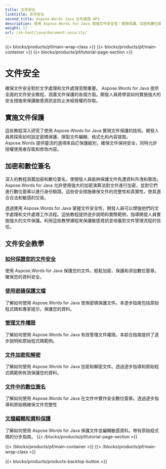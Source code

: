 ```yaml
---
title: 文件安全
linktitle: 文件安全
second_title: Aspose.Words Java 文件處理 API
description: 使用 Aspose.Words for Java 增強文件安全性！實施保護、加密和數位簽章以實現強大的資料保護。
weight: 17
url: /zh-hant/java/document-security/
---
```


{{< blocks/products/pf/main-wrap-class >}}
{{< blocks/products/pf/main-container >}}
{{< blocks/products/pf/tutorial-page-section >}}

# 文件安全


確保文件安全對於文字處理和文件處理至關重要。 Aspose.Words for Java 提供全面的文件安全教程，涵蓋文件保護的各個方面。開發人員將學習如何實施強大的安全措施來保護敏感資訊並防止未經授權的存取。

## 實施文件保護

這些教程深入研究了使用 Aspose.Words for Java 實現文件保護的技術。開發人員將探索如何設定密碼保護、限製文件編輯、格式化和內容提取。 Aspose.Words 提供靈活的選項來自訂保護級別，確保文件保持安全，同時允許授權使用者存取和修改內容。

## 加密和數位簽名

深入的教程涵蓋加密和數位簽名，使開發人員能夠保護文件免遭資料外洩和篡改。 Aspose.Words for Java 允許使用強大的加密演算法對文件進行加密，並對它們進行數位簽章以進行身份驗證。這些安全措施確保文件的完整性和真實性，使其適合合法和敏感的交易。

透過使用 Aspose.Words for Java 掌握文件安全性，開發人員可以增強他們的文字處理和文件處理工作流程。這些教程提供逐步說明和實際範例，指導開發人員實施強大的文件保護。利用這些教學課程來保護敏感資訊並培養對文件管理流程的信任。

## 文件安全教學
### [如何保證您的文件安全](./keep-documents-safe-secure/)
使用 Aspose.Words for Java 保護您的文件。輕鬆加密、保護和添加數位簽章。確保您的資料安全。
### [使用密碼保護文檔](./securing-documents-passwords/)
了解如何使用 Aspose.Words for Java 使用密碼保護文件。本逐步指南包括原始程式碼和專家提示。保護您的資料。
### [管理文件權限](./managing-document-permissions/)
了解如何使用 Aspose.Words for Java 有效管理文件權限。本綜合指南提供了逐步說明和原始程式碼範例。
### [文件加密和解密](./document-encryption-decryption/)
了解如何使用 Aspose.Words for Java 加密和解密文件。透過逐步指導和原始程式碼範例有效保護您的資料。
### [文件中的數位簽名](./digital-signatures-in-documents/)
了解如何使用 Aspose.Words for Java 在文件中實作安全數位簽章。透過逐步指導和原始碼確保文件完整性
### [文檔編輯和資料保護](./document-redaction-data-protection/)
了解如何使用 Aspose.Words for Java 保護文件並編輯敏感資料。帶有原始程式碼的分步指南。
{{< /blocks/products/pf/tutorial-page-section >}}

{{< /blocks/products/pf/main-container >}}
{{< /blocks/products/pf/main-wrap-class >}}

{{< blocks/products/products-backtop-button >}}
